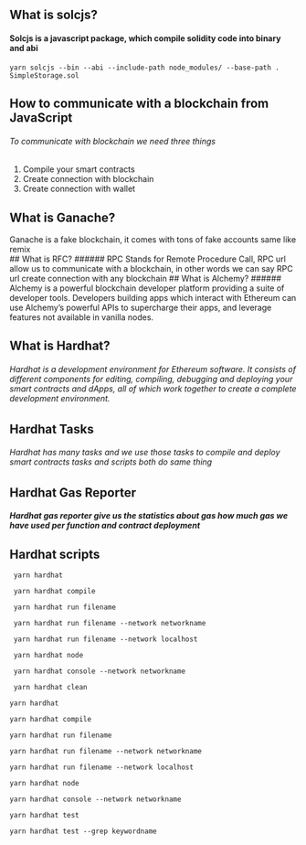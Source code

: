 ## What is solcjs?
#### Solcjs is a javascript package, which compile solidity code into binary and abi
```shell 
yarn solcjs --bin --abi --include-path node_modules/ --base-path . SimpleStorage.sol
```
## How to communicate with a blockchain from JavaScript
###### To communicate with blockchain we need three things
 1. Compile your smart contracts
2. Create connection with blockchain
3. Create connection with wallet
## What is Ganache?
<summary>Ganache is a fake blockchain, it comes with tons of fake accounts same like remix</summary>
## What is RFC?
###### RPC Stands for Remote Procedure Call, RPC url allow us to communicate with a blockchain, in other words we can say RPC url create connection with any blockchain
## What is Alchemy?
###### Alchemy is a powerful blockchain developer platform providing a suite of developer tools. Developers building apps which interact with Ethereum can use Alchemy’s powerful APIs to supercharge their apps, and leverage features not available in vanilla nodes.

## What is Hardhat?
###### Hardhat is a development environment for Ethereum software. It consists of different components for editing, compiling, debugging and deploying your smart contracts and dApps, all of which work together to create a complete development environment.

## Hardhat Tasks
###### Hardhat has many tasks and we use those tasks to compile and deploy smart contracts tasks and scripts both do same thing 
## Hardhat Gas Reporter
##### Hardhat gas reporter give us the statistics about gas how much gas we have used per function and contract deployment
## Hardhat scripts
```shell
 yarn hardhat 
 ```
```shell
 yarn hardhat compile 
 ```
```shell
 yarn hardhat run filename 
 ```
```shell
 yarn hardhat run filename --network networkname 
 ```
```shell
 yarn hardhat run filename --network localhost 
```
```shell
 yarn hardhat node 
```
```shell
 yarn hardhat console --network networkname 
```
```shell 
 yarn hardhat clean
```
```shell
yarn hardhat 
```
```shell
yarn hardhat compile 
```
```shell
yarn hardhat run filename 
```
```shell
yarn hardhat run filename --network networkname 
```
```shell
yarn hardhat run filename --network localhost 
```
```shell
yarn hardhat node 
```
```shell
yarn hardhat console --network networkname 
```
```shell
yarn hardhat test
```
```shell
yarn hardhat test --grep keywordname
```
